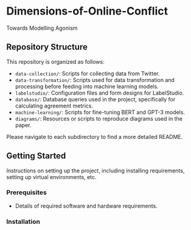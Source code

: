 # Dimensions-of-Online-Conflict
Towards Modelling Agonism



## Repository Structure

This repository is organized as follows:

- `data-collection/`: Scripts for collecting data from Twitter.
- `data-transformation/`: Scripts used for data transformation and processing before feeding into machine learning models.
- `labelstudio/`: Configuration files and form designs for LabelStudio.
- `database/`: Database queries used in the project, specifically for calculating agreement metrics.
- `machine-learning/`: Scripts for fine-tuning BERT and GPT-3 models.
- `diagrams/`: Resources or scripts to reproduce diagrams used in the paper.

Please navigate to each subdirectory to find a more detailed README.

## Getting Started

Instructions on setting up the project, including installing requirements, setting up virtual environments, etc.

### Prerequisites

- Details of required software and hardware requirements.


### Installation

